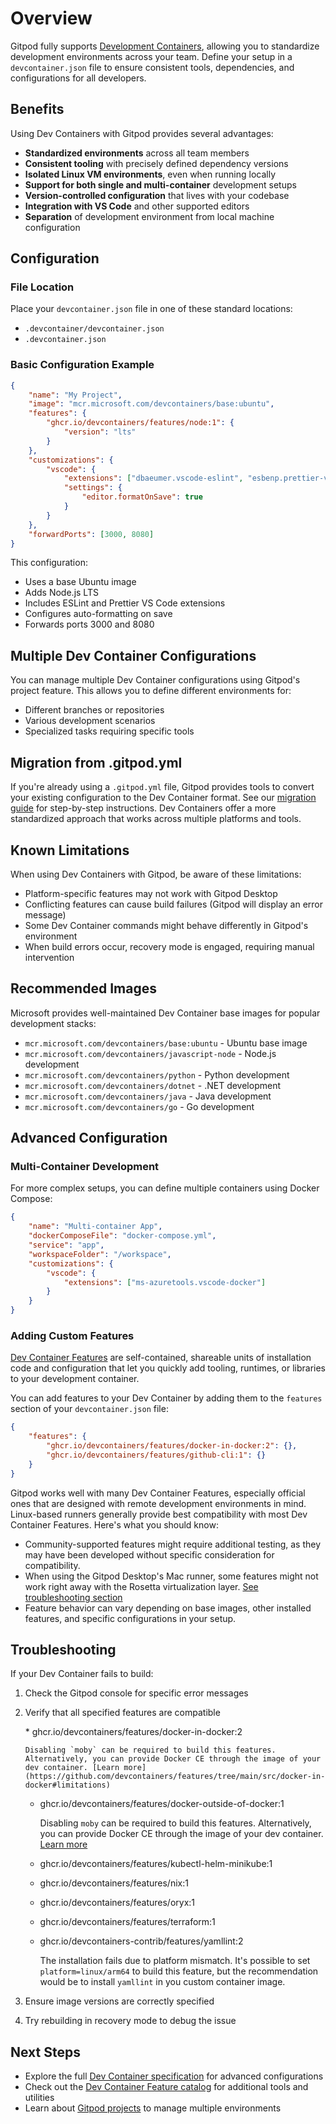 # Overview

Gitpod fully supports [Development Containers](https://containers.dev/), allowing you to standardize development environments across your team. Define your setup in a `devcontainer.json` file to ensure consistent tools, dependencies, and configurations for all developers.

## Benefits

Using Dev Containers with Gitpod provides several advantages:

* **Standardized environments** across all team members
* **Consistent tooling** with precisely defined dependency versions
* **Isolated Linux VM environments**, even when running locally
* **Support for both single and multi-container** development setups
* **Version-controlled configuration** that lives with your codebase
* **Integration with VS Code** and other supported editors
* **Separation** of development environment from local machine configuration

## Configuration

### File Location

Place your `devcontainer.json` file in one of these standard locations:

* `.devcontainer/devcontainer.json`
* `.devcontainer.json`

### Basic Configuration Example

```json
{
	"name": "My Project",
	"image": "mcr.microsoft.com/devcontainers/base:ubuntu",
	"features": {
		"ghcr.io/devcontainers/features/node:1": {
			"version": "lts"
		}
	},
	"customizations": {
		"vscode": {
			"extensions": ["dbaeumer.vscode-eslint", "esbenp.prettier-vscode"],
			"settings": {
				"editor.formatOnSave": true
			}
		}
	},
	"forwardPorts": [3000, 8080]
}
```

This configuration:

* Uses a base Ubuntu image
* Adds Node.js LTS
* Includes ESLint and Prettier VS Code extensions
* Configures auto-formatting on save
* Forwards ports 3000 and 8080

## Multiple Dev Container Configurations

You can manage multiple Dev Container configurations using Gitpod's project feature. This allows you to define different environments for:

* Different branches or repositories
* Various development scenarios
* Specialized tasks requiring specific tools

## Migration from .gitpod.yml

If you're already using a `.gitpod.yml` file, Gitpod provides tools to convert your existing configuration to the Dev Container format. See our [migration guide](/flex/configuration/migrate-from-classic) for step-by-step instructions. Dev Containers offer a more standardized approach that works across multiple platforms and tools.

## Known Limitations

When using Dev Containers with Gitpod, be aware of these limitations:

* Platform-specific features may not work with Gitpod Desktop
* Conflicting features can cause build failures (Gitpod will display an error message)
* Some Dev Container commands might behave differently in Gitpod's environment
* When build errors occur, recovery mode is engaged, requiring manual intervention

## Recommended Images

Microsoft provides well-maintained Dev Container base images for popular development stacks:

* `mcr.microsoft.com/devcontainers/base:ubuntu` - Ubuntu base image
* `mcr.microsoft.com/devcontainers/javascript-node` - Node.js development
* `mcr.microsoft.com/devcontainers/python` - Python development
* `mcr.microsoft.com/devcontainers/dotnet` - .NET development
* `mcr.microsoft.com/devcontainers/java` - Java development
* `mcr.microsoft.com/devcontainers/go` - Go development

## Advanced Configuration

### Multi-Container Development

For more complex setups, you can define multiple containers using Docker Compose:

```json
{
	"name": "Multi-container App",
	"dockerComposeFile": "docker-compose.yml",
	"service": "app",
	"workspaceFolder": "/workspace",
	"customizations": {
		"vscode": {
			"extensions": ["ms-azuretools.vscode-docker"]
		}
	}
}
```

### Adding Custom Features

[Dev Container Features](https://containers.dev/features) are self-contained, shareable units of installation code and configuration that let you quickly add tooling, runtimes, or libraries to your development container.

You can add features to your Dev Container by adding them to the `features` section of your `devcontainer.json` file:

```json
{
	"features": {
		"ghcr.io/devcontainers/features/docker-in-docker:2": {},
		"ghcr.io/devcontainers/features/github-cli:1": {}
	}
}
```

Gitpod works well with many Dev Container Features, especially official ones that are designed with remote development environments in mind. Linux-based runners generally provide best compatibility with most Dev Container Features. Here's what you should know:

* Community-supported features might require additional testing, as they may have been developed without specific consideration for compatibility.
* When using the Gitpod Desktop's Mac runner, some features might not work right away with the Rosetta virtualization layer. [See troubleshooting section](#troubleshooting)
* Feature behavior can vary depending on base images, other installed features, and specific configurations in your setup.

## Troubleshooting

If your Dev Container fails to build:

1. Check the Gitpod console for specific error messages
2. Verify that all specified features are compatible

   <Expandable title="features that require extra work on Gitpod Desktop's Mac runner">
     * ghcr.io/devcontainers/features/docker-in-docker:2

       Disabling `moby` can be required to build this features. Alternatively, you can provide Docker CE through the image of your dev container. [Learn more](https://github.com/devcontainers/features/tree/main/src/docker-in-docker#limitations)

     * ghcr.io/devcontainers/features/docker-outside-of-docker:1

       Disabling `moby` can be required to build this features. Alternatively, you can provide Docker CE through the image of your dev container. [Learn more](https://github.com/devcontainers/features/tree/main/src/docker-outside-of-docker#limitations)

     * ghcr.io/devcontainers/features/kubectl-helm-minikube:1

     * ghcr.io/devcontainers/features/nix:1

     * ghcr.io/devcontainers/features/oryx:1

     * ghcr.io/devcontainers/features/terraform:1

     * ghcr.io/devcontainers-contrib/features/yamllint:2

       The installation fails due to platform mismatch. It's possible to set `platform=linux/arm64` to build this feature, but the recommendation would be to install `yamllint` in you custom container image.
   </Expandable>
3. Ensure image versions are correctly specified
4. Try rebuilding in recovery mode to debug the issue

## Next Steps

* Explore the full [Dev Container specification](https://containers.dev/implementors/spec/) for advanced configurations
* Check out the [Dev Container Feature catalog](https://containers.dev/features) for additional tools and utilities
* Learn about [Gitpod projects](/flex/projects) to manage multiple environments
